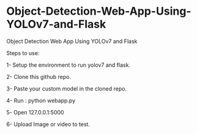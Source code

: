 # Object-Detection-Web-App-Using-YOLOv7-and-Flask
Object Detection Web App Using YOLOv7 and Flask

Steps to use:

1- Setup the environment to run yolov7 and flask.

2- Clone this github repo.

3- Paste your custom model in the cloned repo.

4- Run :  python webapp.py

5- Open 127.0.0.1:5000

6- Upload Image or video to test.



